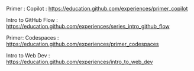 Primer : Copilot : https://education.github.com/experiences/primer_copilot

Intro to GitHub Flow : https://education.github.com/experiences/series_intro_github_flow

Primer: Codespaces : https://education.github.com/experiences/primer_codespaces

Intro to Web Dev : https://education.github.com/experiences/intro_to_web_dev

